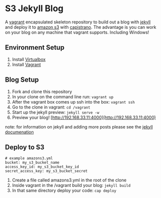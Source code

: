 # S3 Jekyll Blog
A [vagrant](http://www.vagrantup.com/) encapsulated skeleton repository to build out a
blog with [jekyll](http://jekyllrb.com/) and deploy it to [amazon s3](http://aws.amazon.com/s3/) with
[capistrano](http://www.capistranorb.com/). The advantage is you can work on your blog on any machine
that vagrant supports. Including Windows!

## Environment Setup
1. Install [Virtualbox](https://www.virtualbox.org/)
2. Install [Vagrant](http://www.vagrantup.com/)

## Blog Setup
1. Fork and clone this repository
2. In your clone on the command line run: `vagrant up`
3. After the vagrant box comes up ssh into the box: `vagrant ssh `
4. Go to the clone in vagrant: `cd /vagrant`
5. Start up the jekyll preview: `jekyll serve -w`
6. Preview your blog! [http://192.168.33.11:4000](http://192.168.33.11:4000)

note: for information on jekyll and adding more posts please see the [jekyll documenation](http://jekyllrb.com/docs/home/)

## Deploy to S3

```
# example amazons3.yml
bucket: my_s3_bucket_name
access_key_id: my_s3_bucket_key_id
secret_access_key: my_s3_bucket_secret
```
1. Create a file called amazons3.yml in the root of the clone
2. Inside vagrant in the /vagrant build your blog: `jekyll build`
3. In that same directory deploy your code: `cap deploy`
